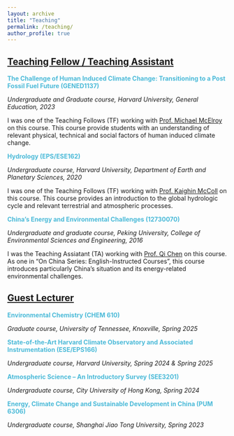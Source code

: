```yaml
---
layout: archive
title: "Teaching"
permalink: /teaching/
author_profile: true
---
```


<!--{% if author.googlescholar %}
  You can also find my articles on <u><a href="{{author.googlescholar}}">my Google Scholar profile</a>.</u>
{% endif %}

{% include base_path %}

{% for post in site.publications reversed %}
  {% include archive-single.html %}
{% endfor %}
-->

<!--- \* denotes equally contributing authors -->


## **<ins>Teaching Fellow / Teaching Assistant</ins>**

<span style="color: #4bbad8">**The Challenge of Human Induced Climate Change: Transitioning to a Post Fossil Fuel Future (GENED1137)**<span style="color: #4bbad8">

*Undergraduate and Graduate course, Harvard University, General Education, 2023*

I was one of the Teaching Follows (TF) working with [Prof. Michael McElroy](https://scholar.harvard.edu/mbm) on this course. This course provide students with an understanding of relevant physical, technical and social factors of human induced climate change.

<span style="color: #4bbad8">**Hydrology (EPS/ESE162)**<span style="color: #4bbad8">

*Undergraduate course, Harvard University, Department of Earth and Planetary Sciences, 2020*

I was one of the Teaching Follows (TF) working with [Prof. Kaighin McColl](https://www.kaighin.org/) on this course. This course provides an introduction to the global hydrologic cycle and relevant terrestrial and atmospheric processes.

<span style="color: #4bbad8">**China’s Energy and Environmental Challenges (12730070)**<span style="color: #4bbad8">

*Undergraduate and graduate course, Peking University, College of Environmental Sciences and Engineering, 2016*

I was the Teaching Assiatant (TA) working with [Prof. Qi Chen](https://scholar.google.com/citations?user=QgN0jXcAAAAJ&hl=en) on this course. As one in “On China Series: English-Instructed Courses”, this course introduces particularly China’s situation and its energy-related environmental challenges.

## **<ins>Guest Lecturer</ins>**

<span style="color: #4bbad8">**Environmental Chemistry (CHEM 610)**<span style="color: #4bbad8">

*Graduate course, University of Tennessee, Knoxville, Spring 2025*

<span style="color: #4bbad8">**State-of-the-Art Harvard Climate Observatory and Associated Instrumentation (ESE/EPS166)**<span style="color: #4bbad8">

*Undergraduate course, Harvard University, Spring 2024 & Spring 2025*

<span style="color: #4bbad8">**Atmospheric Science – An Introductory Survey (SEE3201)**<span style="color: #4bbad8"> 

*Undergraduate course, City University of Hong Kong, Spring 2024*

<span style="color: #4bbad8">**Energy, Climate Change and Sustainable Development in China (PUM 6306)**<span style="color: #4bbad8"> 

*Undergraduate course, Shanghai Jiao Tong University, Spring 2023*


